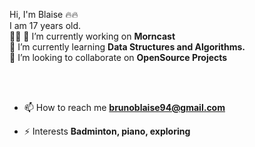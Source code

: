 

Hi, I'm Blaise 🔥🔥
<br/>
I am 17 years old.
<br/>
🙋‍♂️  🔭 I’m currently working on **Morncast** <br/>🌱 I’m currently learning **Data Structures and Algorithms.** <br/> 👯 I’m looking to collaborate on **OpenSource Projects** 
<br/>
<br/>

<br/>

- 📫 How to reach me **brunoblaise94@gmail.com**

- ⚡ Interests **Badminton, piano, exploring**


